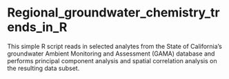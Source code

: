 # Regional_groundwater_chemistry_trends_in_R
This simple R script reads in selected analytes from the State of California’s groundwater Ambient Monitoring and Assessment (GAMA) database and performs principal component analysis and spatial correlation analysis on the resulting data subset.
